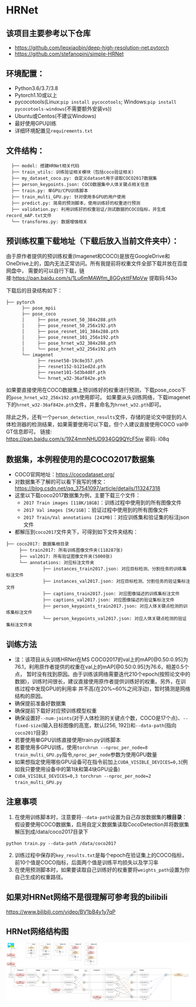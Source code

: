 # HRNet

## 该项目主要参考以下仓库
* https://github.com/leoxiaobin/deep-high-resolution-net.pytorch
* https://github.com/stefanopini/simple-HRNet

## 环境配置：
* Python3.6/3.7/3.8
* Pytorch1.10或以上
* pycocotools(Linux:`pip install pycocotools`; Windows:`pip install pycocotools-windows`(不需要额外安装vs))
* Ubuntu或Centos(不建议Windows)
* 最好使用GPU训练
* 详细环境配置见`requirements.txt`

## 文件结构：
```
  ├── model: 搭建HRNet相关代码
  ├── train_utils: 训练验证相关模块（包括coco验证相关）
  ├── my_dataset_coco.py: 自定义dataset用于读取COCO2017数据集
  ├── person_keypoints.json: COCO数据集中人体关键点相关信息
  ├── train.py: 单GPU/CPU训练脚本
  ├── train_multi_GPU.py: 针对使用多GPU的用户使用
  ├── predict.py: 简易的预测脚本，使用训练好的权重进行预测
  ├── validation.py: 利用训练好的权重验证/测试数据的COCO指标，并生成record_mAP.txt文件
  └── transforms.py: 数据增强相关
```

## 预训练权重下载地址（下载后放入当前文件夹中）：
由于原作者提供的预训练权重(Imagenet和COCO)是放在GoogleDrive和OneDrive上的，国内无法正常访问。所有我提前将权重文件全部下载并放在百度网盘中，
需要的可以自行下载，链接:https://pan.baidu.com/s/1Lu6mMAWfm_8GGykttFMpVw 提取码:f43o

下载后的目录结构如下：
```
├── pytorch
      ├── pose_mpii
      ├── pose_coco
      │     ├── pose_resnet_50_384x288.pth
      │     ├── pose_resnet_50_256x192.pth
      │     ├── pose_resnet_101_384x288.pth
      │     ├── pose_resnet_101_256x192.pth
      │     ├── pose_hrnet_w32_384x288.pth
      │     └── pose_hrnet_w32_256x192.pth
      └── imagenet
            ├── resnet50-19c8e357.pth
            ├── resnet152-b121ed2d.pth
            ├── resnet101-5d3b4d8f.pth
            └── hrnet_w32-36af842e.pth
```
如果要直接使用在COCO数据集上预训练好的权重进行预测，下载pose_coco下的`pose_hrnet_w32_256x192.pth`使用即可。
如果要从头训练网络，下载imagenet下的`hrnet_w32-36af842e.pth`文件，并重命名为`hrnet_w32.pth`即可。

除此之外，还有一个`person_detection_results`文件，存储的是论文中提到的人体检测器的检测结果，如果需要使用可以下载，但个人建议直接使用COCO val中GT信息即可。
链接: https://pan.baidu.com/s/19Z4mmNHUD934GQ9QYcF5iw  密码: i08q
 
## 数据集，本例程使用的是COCO2017数据集
* COCO官网地址：https://cocodataset.org/
* 对数据集不了解的可以看下我写的博文：https://blog.csdn.net/qq_37541097/article/details/113247318
* 这里以下载coco2017数据集为例，主要下载三个文件：
    * `2017 Train images [118K/18GB]`：训练过程中使用到的所有图像文件
    * `2017 Val images [5K/1GB]`：验证过程中使用到的所有图像文件
    * `2017 Train/Val annotations [241MB]`：对应训练集和验证集的标注json文件
* 都解压到`coco2017`文件夹下，可得到如下文件夹结构：
```
├── coco2017: 数据集根目录
     ├── train2017: 所有训练图像文件夹(118287张)
     ├── val2017: 所有验证图像文件夹(5000张)
     └── annotations: 对应标注文件夹
              ├── instances_train2017.json: 对应目标检测、分割任务的训练集标注文件
              ├── instances_val2017.json: 对应目标检测、分割任务的验证集标注文件
              ├── captions_train2017.json: 对应图像描述的训练集标注文件
              ├── captions_val2017.json: 对应图像描述的验证集标注文件
              ├── person_keypoints_train2017.json: 对应人体关键点检测的训练集标注文件
              └── person_keypoints_val2017.json: 对应人体关键点检测的验证集标注文件夹
```

## 训练方法
* 注：该项目从头训练HRNet在MS COCO2017的val上的mAP[@0.50:0.95]为76.1，利用原作者提供的权重在val上的mAP[@0.50:0.95]为76.6，相差0.5个点，
暂时没有找到原因。由于训练该网络需要迭代210个epoch(按照论文中的数据)，训练时间很长，建议直接使用原作者提供训练好的权重。另外，在训练过程中发现GPU的利用率
并不高(在20%~60%之间浮动)，暂时猜测是网络结构的原因。
* 确保提前准备好数据集
* 确保提前下载好对应预训练模型权重
* 确保设置好`--num-joints`(对于人体检测的关键点个数，COCO是17个点)、`--fixed-size`(输入目标图像的高宽，默认[256, 192])和`--data-path`(指向`coco2017`目录)
* 若要使用单GPU训练直接使用train.py训练脚本
* 若要使用多GPU训练，使用`torchrun --nproc_per_node=8 train_multi_GPU.py`指令,`nproc_per_node`参数为使用GPU数量
* 如果想指定使用哪些GPU设备可在指令前加上`CUDA_VISIBLE_DEVICES=0,3`(例如我只要使用设备中的第1块和第4块GPU设备)
* `CUDA_VISIBLE_DEVICES=0,3 torchrun --nproc_per_node=2 train_multi_GPU.py`

## 注意事项
1. 在使用训练脚本时，注意要将`--data-path`设置为自己存放数据集的**根目录**：
假设要使用COCO数据集，启用自定义数据集读取CocoDetection并将数据集解压到成/data/coco2017目录下
```
python train.py --data-path /data/coco2017
```
2. 训练过程中保存的`key_results.txt`是每个epoch在验证集上的COCO指标，前10个值是COCO指标，后面两个值是训练平均损失以及学习率
3. 在使用预测脚本时，如果要读取自己训练好的权重要将`weights_path`设置为你自己生成的权重路径。


## 如果对HRNet网络不是很理解可参考我的bilibili
https://www.bilibili.com/video/BV1bB4y1y7qP

## HRNet网络结构图
![HRNet.png](HRNet.png)
